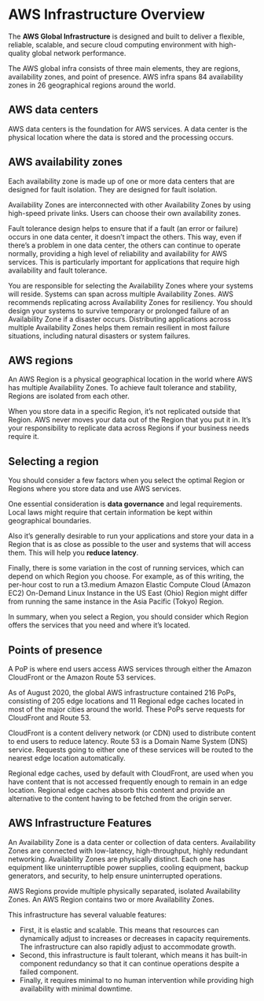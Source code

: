 # AWS Infrastructure Overview

The **AWS Global Infrastructure** is designed and built to deliver a flexible, reliable, scalable, and secure cloud computing environment with high-quality global network performance.

The AWS global infra consists of three main elements, they are regions, availability zones, and point of presence. AWS infra spans 84 availability zones in 26 geographical regions around the world.

## AWS data centers

AWS data centers is the foundation for AWS services. A data center is the physical location where the data is stored and the processing occurs.

## AWS availability zones

Each availability zone is made up of one or more data centers that are designed for fault isolation. They are designed for fault isolation.

Availability Zones are interconnected with other Availability Zones by using high-speed private links. Users can choose their own availability zones.

Fault tolerance design helps to ensure that if a fault (an error or failure) occurs in one data center, it doesn’t impact the others. This way, even if there’s a problem in one data center, the others can continue to operate normally, providing a high level of reliability and availability for AWS services. This is particularly important for applications that require high availability and fault tolerance.

You are responsible for selecting the Availability Zones where your systems will reside. Systems can span across multiple Availability Zones. AWS recommends replicating across Availability Zones for resiliency. You should design your systems to survive temporary or prolonged failure of an Availability Zone if a disaster occurs. Distributing applications across multiple Availability Zones helps them remain resilient in most failure situations, including natural disasters or system failures.

## AWS regions

An AWS Region is a physical geographical location in the world where AWS has multiple Availability Zones. To achieve fault tolerance and stability, Regions are isolated from each other.

When you store data in a specific Region, it’s not replicated outside that Region. AWS never moves your data out of the Region that you put it in. It’s your responsibility to replicate data across Regions if your business needs require it.

## Selecting a region

You should consider a few factors when you select the optimal Region or Regions where you store data and use AWS services.

One essential consideration is **data governance** and legal requirements. Local laws might require that certain information be kept within geographical boundaries.

 Also it’s generally desirable to run your applications and store your data in a Region that is as close as possible to the user and systems that will access them. This will help you **reduce latency**.

 Finally, there is some variation in the cost of running services, which can depend on which Region you choose. For example, as of this writing, the per-hour cost to run a t3.medium Amazon Elastic Compute Cloud (Amazon EC2) On-Demand Linux Instance in the US East (Ohio) Region might differ from running the same instance in the Asia Pacific (Tokyo) Region.

 In summary, when you select a Region, you should consider which Region offers the services that you need and where it’s located.

## Points of presence

A PoP is where end users access AWS services through either the Amazon CloudFront or the Amazon Route 53 services.

As of August 2020, the global AWS infrastructure contained 216 PoPs, consisting of 205 edge locations and 11 Regional edge caches located in most of the major cities around the world. These PoPs serve requests for CloudFront and Route 53.

CloudFront is a content delivery network (or CDN) used to distribute content to end users to reduce latency. Route 53 is a Domain Name System (DNS) service. Requests going to either one of these services will be routed to the nearest edge location automatically.

Regional edge caches, used by default with CloudFront, are used when you have content that is not accessed frequently enough to remain in an edge location. Regional edge caches absorb this content and provide an alternative to the content having to be fetched from the origin server.

## AWS Infrastructure Features

An Availability Zone is a data center or collection of data centers. Availability Zones are connected with low-latency, high-throughput, highly redundant networking. Availability Zones are physically distinct. Each one has equipment like uninterruptible power supplies, cooling equipment, backup generators, and security, to help ensure uninterrupted operations.

AWS Regions provide multiple physically separated, isolated Availability Zones. An AWS Region contains two or more Availability Zones.

This infrastructure has several valuable features:

- First, it is elastic and scalable. This means that resources can dynamically adjust to increases or decreases in capacity requirements. The infrastructure can also rapidly adjust to accommodate growth.
- Second, this infrastructure is fault tolerant, which means it has built-in component redundancy so that it can continue operations despite a failed component.
- Finally, it requires minimal to no human intervention while providing high availability with minimal downtime.
